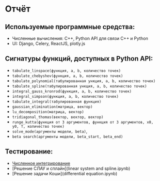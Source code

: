 # Отчёт

## Используемые программные средства:
* Численные вычисления: C++, Python API для связи C++ и Python
* UI: Django, Celery, ReactJS, plotly.js

## Сигнатуры функций, доступных в Python API:
* `tabulate_linspace(функция, a, b, количество точек)`
* `tabulate_chebyshev(функция, a, b, количество точек)`
* `tabulate_polynomial(табулированная ункция, a, b, количество точек)`
* `tabulate_spline(табулированная ункция, a, b, количество точек)`
* `integral_gauss_kronrod(функция, a, b, количество точек)`
* `integral_simpson(функция, a, b, количество точек)`
* `tabulate_integral(табулированная функция)`
* `gaussian_elimination(матрица, вектор)`
* `lu_decomposition(матрица, вектор)`
* `tridiagonal_thomas(вектор, вектор, вектор)`
* `runge_kutta(функция от 3 аргументов, функция от 3 аргументов, x0, y0, T, количество точек)`
* `solve_mode(аргументы модели, beta)`,
* `beta search(аргументы модели, beta_start, beta_end)`

## Тестирование:
* [Численное интегрирование](integral.ipynb)
* [Решение СЛАУ и сплайн](linear system and spline.ipynb)
* [Решение задачи Коши](differential equation.ipynb)
